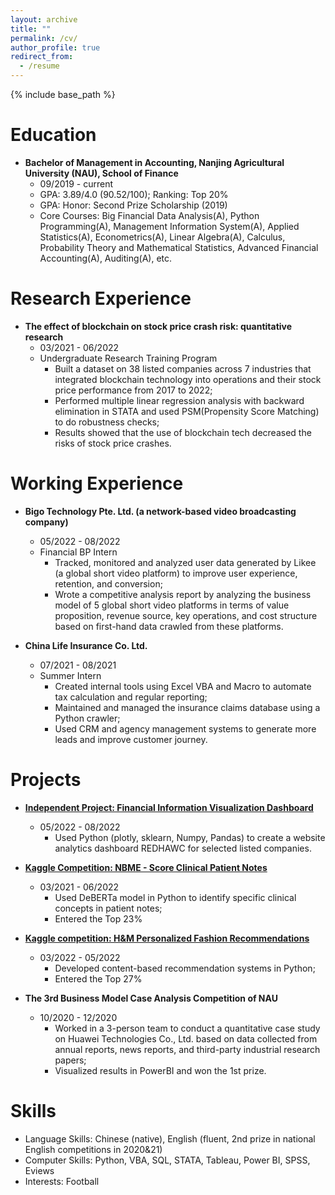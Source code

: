 ```yaml
---
layout: archive
title: ""
permalink: /cv/
author_profile: true
redirect_from:
  - /resume
---
```


{% include base_path %}

Education
======
* **Bachelor of Management in Accounting, Nanjing Agricultural University (NAU), School of Finance**  
  * 09/2019 - current
  * GPA: 3.89/4.0 (90.52/100); Ranking: Top 20%
  * GPA: Honor: Second Prize Scholarship (2019)
  * Core Courses: Big Financial Data Analysis(A), Python Programming(A), Management Information System(A), Applied Statistics(A), Econometrics(A), Linear Algebra(A), Calculus, Probability Theory and Mathematical Statistics, Advanced Financial Accounting(A), Auditing(A), etc.


Research Experience
======
* **The effect of blockchain on stock price crash risk: quantitative research**  
  * 03/2021 - 06/2022
  * Undergraduate Research Training Program
    * Built a dataset on 38 listed companies across 7 industries that integrated blockchain technology into operations and their stock price performance from 2017 to 2022;
    * Performed multiple linear regression analysis with backward elimination in STATA and used PSM(Propensity Score Matching) to do robustness checks;
    * Results showed that the use of blockchain tech decreased the risks of stock price crashes.


Working Experience
======
* **Bigo Technology Pte. Ltd. (a network-based video broadcasting company)**  
  * 05/2022 - 08/2022
  * Financial BP Intern
    * Tracked, monitored and analyzed user data generated by Likee (a global short video platform) to improve user experience, retention, and conversion;
    * Wrote a competitive analysis report by analyzing the business model of 5 global short video platforms in terms of value proposition, revenue source, key operations, and cost structure based on first-hand data crawled from these platforms.
  
* **China Life Insurance Co. Ltd.**  
  * 07/2021 - 08/2021
  * Summer Intern 
    * Created internal tools using Excel VBA and Macro to automate tax calculation and regular reporting;
    * Maintained and managed the insurance claims database using a Python crawler;
    * Used CRM and agency management systems to generate more leads and improve customer journey.


Projects
======
* **[Independent Project: Financial Information Visualization Dashboard](https://redhawc.github.io/Projects/project1)**  
  * 05/2022 - 08/2022
    * Used Python (plotly, sklearn, Numpy, Pandas) to create a website analytics dashboard REDHAWC for selected listed companies.


* **[Kaggle Competition: NBME - Score Clinical Patient Notes](https://redhawc.github.io/Projects/project2)**  
  * 03/2021 - 06/2022
    * Used DeBERTa model in Python to identify specific clinical concepts in patient notes;
    * Entered the Top 23%

* **[Kaggle competition: H&M Personalized Fashion Recommendations](https://redhawc.github.io/Projects/project3)**  
  * 03/2022 - 05/2022
    * Developed content-based recommendation systems in Python;
    * Entered the Top 27%

* **The 3rd Business Model Case Analysis Competition of NAU**  
  * 10/2020 - 12/2020
    * Worked in a 3-person team to conduct a quantitative case study on Huawei Technologies Co., Ltd. based on data collected from annual reports, news reports, and third-party industrial research papers;
    * Visualized results in PowerBI and won the 1st prize.


Skills
======
* Language Skills: Chinese (native), English (fluent, 2nd prize in national English competitions in 2020&21)
* Computer Skills: Python, VBA, SQL, STATA, Tableau, Power BI, SPSS, Eviews
* Interests: Football
